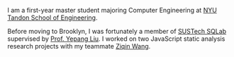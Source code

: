 I am a first-year master student majoring Computer Engineering at 
[NYU Tandon School of Engineering](https://engineering.nyu.edu/).

Before moving to Brooklyn, I was fortunately a member of [SUSTech SQLab](https://sqlab-sustech.github.io/) supervised 
by [Prof. Yepang Liu](https://yepangliu.github.io/). I worked on two JavaScript static analysis research projects with 
my teammate [Ziqin Wang](https://github.com/ziqin).
